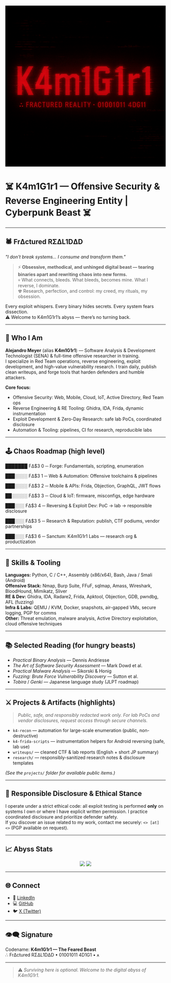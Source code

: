 ![Banner](assets/images/Banner.png)

# ☠️ **K4m1G1r1** — Offensive Security & Reverse Engineering Entity | Cyberpunk Beast ☠️

---

## 🕷️ FrΔctured RΣΔL1DΔD  
*"I don’t break systems… I consume and transform them."*

> ⚡ **Obsessive, methodical, and unhinged digital beast — tearing binaries apart and rewriting chaos into new forms.**  
> 💀 What connects, bleeds. What bleeds, becomes mine. What I reverse, I dominate.  
> ☢ Research, perfection, and control: my creed, my rituals, my obsession.

Every exploit whispers. Every binary hides secrets. Every system fears dissection.  
⚠️ Welcome to K4m1G1r1’s abyss — there’s no turning back.

---

## 🖤 Who I Am
**Alejandro Meyer** (alias **K4m1G1r1**) — Software Analysis & Development Technologist (SENA) & full-time offensive researcher in training.  
I specialize in Red Team operations, reverse engineering, exploit development, and high-value vulnerability research. I train daily, publish clean writeups, and forge tools that harden defenders and humble attackers.

**Core focus:**  
- Offensive Security: Web, Mobile, Cloud, IoT, Active Directory, Red Team ops  
- Reverse Engineering & RE Tooling: Ghidra, IDA, Frida, dynamic instrumentation  
- Exploit Development & Zero-Day Research: safe lab PoCs, coordinated disclosure  
- Automation & Tooling: pipelines, CI for research, reproducible labs

---

## 🕹 Chaos Roadmap (high level)

███████ FΔ$3 0 ─ Forge: Fundamentals, scripting, enumeration

███░░░░ FΔ$3 1 ─ Web & Automation: Offensive toolchains & pipelines

███░░░░ FΔ$3 2 ─ Mobile & APIs: Frida, Objection, GraphQL, JWT flows

██░░░░░ FΔ$3 3 ─ Cloud & IoT: firmware, misconfigs, edge hardware

███░░░ FΔ$3 4 ─ Reversing & Exploit Dev: PoC -> lab -> responsible disclosure

███░░░ FΔ$3 5 ─ Research & Reputation: publish, CTF podiums, vendor partnerships

███░░░ FΔ$3 6 ─ Sanctum: K4m1G1r1 Labs — research org & productization

---

## 🧠 Skills & Tooling
**Languages:** Python, C / C++, Assembly (x86/x64), Bash, Java / Smali (Android)  
**Offensive Stack:** Nmap, Burp Suite, FFuF, sqlmap, Amass, Wireshark, BloodHound, Mimikatz, Sliver  
**RE & Dev:** Ghidra, IDA, Radare2, Frida, Apktool, Objection, GDB, pwndbg, AFL (fuzzing)  
**Infra & Labs:** QEMU / KVM, Docker, snapshots, air-gapped VMs, secure logging, PGP for comms  
**Other:** Threat emulation, malware analysis, Active Directory exploitation, cloud offensive techniques

---

## 📚 Selected Reading (for hungry beasts)
- *Practical Binary Analysis* — Dennis Andriesse  
- *The Art of Software Security Assessment* — Mark Dowd et al.  
- *Practical Malware Analysis* — Sikorski & Honig  
- *Fuzzing: Brute Force Vulnerability Discovery* — Sutton et al.  
- *Tobira* / *Genki* — Japanese language study (JLPT roadmap)

---

## ⚔️ Projects & Artifacts (highlights)
> _Public, safe, and responsibly redacted work only. For lab PoCs and vendor disclosures, request access through secure channels._

- `k4-recon` — automation for large-scale enumeration (public, non-destructive)  
- `k4-frida-scripts` — instrumentation helpers for Android reversing (safe, lab use)  
- `writeups/` — cleaned CTF & lab reports (English + short JP summary)  
- `research/` — responsibly-sanitized research notes & disclosure templates

*(See the `projects/` folder for available public items.)*

---

## 🔐 Responsible Disclosure & Ethical Stance
I operate under a strict ethical code: all exploit testing is performed **only** on systems I own or where I have explicit written permission. I practice coordinated disclosure and prioritize defender safety.  
If you discover an issue related to my work, contact me securely: `<> [at] <>` (PGP available on request).

---

## 📈 Abyss Stats
<p align="center"> 
  <img src="https://github-readme-stats.vercel.app/api?username=K4m1G1r1&show_icons=true&theme=radical&hide_border=true" height="140"> 
  <img src="https://github-readme-stats.vercel.app/api/top-langs/?username=K4m1G1r1&layout=compact&theme=radical&hide_border=true" height="140"> 
</p>

---

## 🌐 Connect
- 🔗 [LinkedIn](https://www.linkedin.com/in/k4m1g1r1/)  
- 💻 [GitHub](https://github.com/K4m1G1r1)  
- 🐦 [X (Twitter)](https://x.com/K4m1G1r1)  

---

## 👁‍🗨 Signature
Codename: **K4m1G1r1 — The Feared Beast**  
∴ FrΔctured RΣΔL1DΔD • 01001011 4D1G1 • ⩚

---

> ⚠️ *Surviving here is optional. Welcome to the digital abyss of K4m1G1r1.*  
